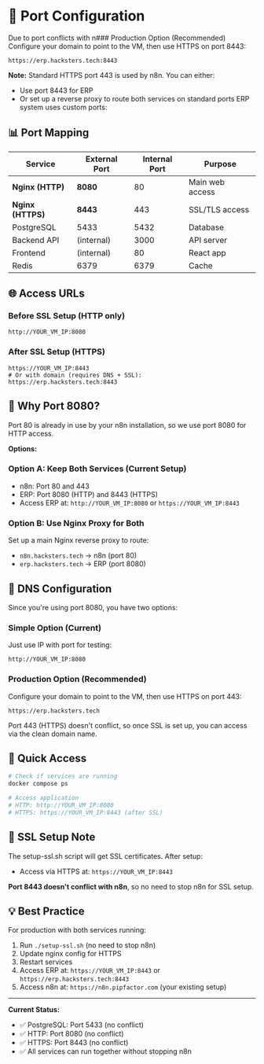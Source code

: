 # 🔌 Port Configuration

Due to port conflicts with n### Production Option (Recommended)
Configure your domain to point to the VM, then use HTTPS on port 8443:
```
https://erp.hacksters.tech:8443
```

**Note:** Standard HTTPS port 443 is used by n8n. You can either:
- Use port 8443 for ERP
- Or set up a reverse proxy to route both services on standard ports ERP system uses custom ports:

## 📊 Port Mapping

| Service | External Port | Internal Port | Purpose |
|---------|--------------|---------------|---------|
| **Nginx (HTTP)** | **8080** | 80 | Main web access |
| **Nginx (HTTPS)** | **8443** | 443 | SSL/TLS access |
| PostgreSQL | 5433 | 5432 | Database |
| Backend API | (internal) | 3000 | API server |
| Frontend | (internal) | 80 | React app |
| Redis | 6379 | 6379 | Cache |

## 🌐 Access URLs

### Before SSL Setup (HTTP only)
```
http://YOUR_VM_IP:8080
```

### After SSL Setup (HTTPS)
```
https://YOUR_VM_IP:8443
# Or with domain (requires DNS + SSL):
https://erp.hacksters.tech:8443
```

## 🔧 Why Port 8080?

Port 80 is already in use by your n8n installation, so we use port 8080 for HTTP access.

**Options:**

### Option A: Keep Both Services (Current Setup)
- n8n: Port 80 and 443
- ERP: Port 8080 (HTTP) and 8443 (HTTPS)
- Access ERP at: `http://YOUR_VM_IP:8080` or `https://YOUR_VM_IP:8443`

### Option B: Use Nginx Proxy for Both
Set up a main Nginx reverse proxy to route:
- `n8n.hacksters.tech` → n8n (port 80)
- `erp.hacksters.tech` → ERP (port 8080)

## 📝 DNS Configuration

Since you're using port 8080, you have two options:

### Simple Option (Current)
Just use IP with port for testing:
```
http://YOUR_VM_IP:8080
```

### Production Option (Recommended)
Configure your domain to point to the VM, then use HTTPS on port 443:
```
https://erp.hacksters.tech
```

Port 443 (HTTPS) doesn't conflict, so once SSL is set up, you can access via the clean domain name.

## 🚀 Quick Access

```bash
# Check if services are running
docker compose ps

# Access application
# HTTP: http://YOUR_VM_IP:8080
# HTTPS: https://YOUR_VM_IP:8443 (after SSL)
```

## 🔐 SSL Setup Note

The setup-ssl.sh script will get SSL certificates. After setup:
- Access via HTTPS at: `https://YOUR_VM_IP:8443`

**Port 8443 doesn't conflict with n8n**, so no need to stop n8n for SSL setup.

## 💡 Best Practice

For production with both services running:

1. Run `./setup-ssl.sh` (no need to stop n8n)
2. Update nginx config for HTTPS
3. Restart services
4. Access ERP at: `https://YOUR_VM_IP:8443` or `https://erp.hacksters.tech:8443`
5. Access n8n at: `https://n8n.pipfactor.com` (your existing setup)

---

**Current Status:**
- ✅ PostgreSQL: Port 5433 (no conflict)
- ✅ HTTP: Port 8080 (no conflict)
- ✅ HTTPS: Port 8443 (no conflict)
- ✅ All services can run together without stopping n8n
